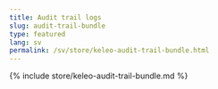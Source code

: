 ```yaml
---
title: Audit trail logs
slug: audit-trail-bundle
type: featured
lang: sv
permalink: /sv/store/keleo-audit-trail-bundle.html
---
```


{% include store/keleo-audit-trail-bundle.md %}
